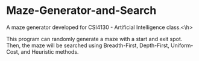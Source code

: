 # Maze-Generator-and-Search
<h>A maze generator developed for CSI4130 - Artificial Intelligence class.<\h>

This program can randomly generate a maze with a start and exit spot. Then, the maze will be searched using Breadth-First, Depth-First, Uniform-Cost, and Heuristic methods.


